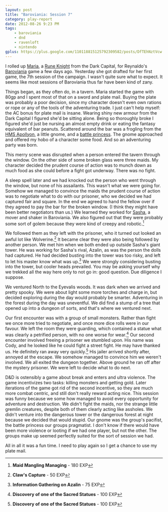 ```yaml
---
layout: post
title: "Baroviania: Session 7"
category: play-report
date: 2012-08-26 9:23 PM
tags: 
    - baroviania
    - dnd
    - ravenloft
    - nintendo
gplus: https://plus.google.com/110118815125792309582/posts/DfTEhNztVcw
---
```


I rolled up [Maria][], a [Rune Knight][rune-knight] from the Dark Capital, for Reynaldo's [Baroviania][] game a few days ago. Yesterday she got drafted for her first game, the 7th session of the campaign. I wasn't quite sure what to expect. It seems like most sessions of Baroviania thus far have been kind of zany.

Things began, as they often do, in a tavern. Maria started the game with 80gp and I spent most of that on a sword and plate mail. Buying the plate was probably a poor decision, since my character doesn't even own rations or rope or any of the tools of the adventuring trade. I just can't help myself: the AC bonus for plate mail is insane. Wearing shiny new armour from the Dark Capital I figured she'd be sitting alone. Being so thoroughly broke I figured she'd just be nursing an almost empty drink or eating the fantasy equivalent of bar peanuts. Scattered around the bar was a frogling from the [HMS Apollyon][hms-apollyon], a little gnome, and a [battle princess][battle-princess]. The gnome approached and offered my hobo of a character some food. And so an adventuring party was born.

This merry scene was disrupted when a person entered the tavern through the window. On the other side of some broken glass were three maids. My character decided the prudent course of action was to munch down as much food as she could before a fight got underway. There was no fight.

A sleep spell later and we had knocked out the person who went through the window, but none of his assailants. This wasn't what we were going for. Somehow we managed to convince the maids the prudent course of action was to negotiate what to do with our prisoner, who we decided we had captured fair and square. In the end we agreed to hand the fellow over if they agreed to pay the bar for the broken window. (I think they might have been better negotiators than us.) We learned they worked for [Sasha][], a mover and shaker in Baroviania. We also figured out that they were probably some sort of golem because they were kind of creepy and robotic.[^1]

We followed them as they left with the prisoner, who it turned out looked an awful lot like Wolverine.[^2] It became clear they were also being followed by another person. We met him when we both ended up outside Sasha's giant tower. He was working for Sasha's rival, Azalin, as was the person the dolls had captured. He had decided busting into the tower was too risky, and left to let his master know what was up.[^3] We were strongly considering busting into the tower, but cooler heads prevailed. You may be asking yourself why we trekked all the way here only to not go in: good question. Due diligence I suppose.

We ventured North to the Eyevalis woods. It was dark when we arrived and pretty spooky. We were about light some more torches and charge in, but decided exploring during the day would probably be smarter. Adventuring in the forest during the day was uneventful. We did find a stump of a tree that opened up into a dungeon of sorts, and that's where we ventured next.

Our first encounter was with a group of small monsters. Rather than fight we once more tried to negotiate, and once more dice rolls were in our favour. We left the room they were guarding, which contained a statue what was clearly a petrified person, with no one worse for wear.[^4] Our second encounter involved freeing a prisoner we stumbled upon. His name was Cody, and he looked like he could fight a street fight. He may have thanked us. He definitely ran away very quickly.[^5] His jailer arrived shortly after, annoyed at the escape. We somehow managed to convince him we weren't involved. We all exited the dungeon together. Above ground he ran off after the mystery prisoner. We were left to decide what to do next.

D&D is ostensibly a game about break and enters and ultra violence. The game incentivizes two tasks: killing monsters and getting gold. Later iterations of the game got rid of the second incentive, so they are much more combat centric, and still don't really reward acting nice. This session was funny because we some how managed to avoid every opportunity for adventure and destruction. We didn't fight the maids, nor the strange little gremlin creatures, despite both of them clearly acting like assholes. We didn't venture into the dangerous tower or the dangerous forest at night because we decided that would stupid. Our gnome was the group's pacifist, the battle princess our groups pragmatist. I don't know if there would have been more violence or looting if we had one player, but not the other. The groups make up seemed perfectly suited for the sort of session we had.

All in all it was a fun time. I need to play again so I get a chance to use my plate mail.

[^1]: **Maid Mangling Managing** - 180 EXP

[^2]: **Claw's Capture** - 50 EXP

[^3]: **Information Gathering on Azalin** - 75 EXP

[^4]: **Discovery of one of the Sacred Statues** - 100 EXP

[^5]: **Discovery of one of the Sacred Statues** - 100 EXP


[rune-knight]: /blog/rune-knight/
[hms-apollyon]: http://dungeonofsigns.blogspot.ca/2012/08/hms-apollyon-welcome-aboard.html
[baroviania]: http://reynaldogamingsoap.blogspot.ca/search/label/Barovania
[battle-princess]: http://reynaldogamingsoap.blogspot.ca/2012/07/queens-of-battle-monarchs-of-murder.html
[sasha]: http://reynaldogamingsoap.blogspot.ca/2012/08/barovania-locales-sashas-tower.html
[maria]: /characters/maria/

